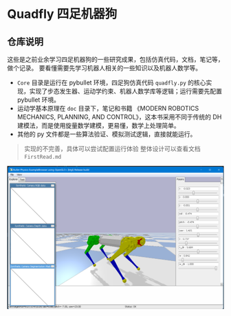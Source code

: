 # Quadfly 四足机器狗

## 仓库说明

这些是之前业余学习四足机器狗的一些研究成果，包括仿真代码，文档，笔记等，做个记录。
要看懂需要先学习机器人相关的一些知识以及机器人数学等。

- `Core` 目录是运行在 pybullet 环境，四足狗仿真代码 `quadfly.py` 的核心实现，实现了步态发生器、运动学约束、机器人数学库等逻辑；运行需要先配置 pybullet 环境。
- 运动学基本原理在 `doc` 目录下，笔记和书籍 《MODERN ROBOTICS MECHANICS, PLANNING, AND CONTROL》，这本书采用不同于传统的 DH 建模法，而是使用旋量数学建模，更易懂，数学上处理简单。
- 其他的 py 文件都是一些算法验证、模拟测试逻辑，直接就能运行。

> 实现的不完善，具体可以尝试配置运行体验
> 整体设计可以查看文档 `FirstRead.md`


![quadfly](./quadfly.png)